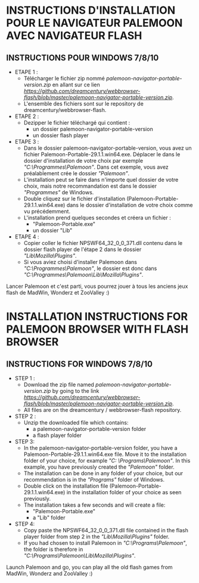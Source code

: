 # INSTRUCTIONS D'INSTALLATION POUR LE NAVIGATEUR PALEMOON AVEC NAVIGATEUR FLASH
## INSTRUCTIONS POUR WINDOWS 7/8/10

- ETAPE 1 : 
     * Télécharger le fichier zip nommé _palemoon-navigator-portable-version.zip_ en allant sur ce lien _https://github.com/dreamcentury/webbrowser-flash/blob/master/palemoon-navigator-portable-version.zip_.
     * L'ensemble des fichiers sont sur le repository de dreamcentury/webbrowser-flash.
- ETAPE 2 :
     * Dezipper le fichier téléchargé qui contient :
        - un dossier palemoon-navigator-portable-version
        - un dossier flash player
- ETAPE 3 :
     * Dans le dossier palemoon-navigator-portable-version, vous avez un fichier Palemoon-Portable-29.1.1.win64.exe. Déplacer le dans le dossier d'installation de votre choix par exemple _"C:\Programmes\Palemoon"_. Dans cet exemple, vous avez préalablement crée le dossier _"Palemoon"_.
     * L'installation peut se faire dans n'importe quel dossier de votre choix, mais notre recommandation est dans le dossier _"Programmes"_ de Windows.
     * Double cliquez sur le fichier d'installation (Palemoon-Portable-29.1.1.win64.exe) dans le dossier d'installation de votre choix comme vu précédemment.
     * L'installation prend quelques secondes et créera un fichier :
        - "Palemoon-Portable.exe"
        - un dossier "Lib"
- ETAPE 4 :
     * Copier coller le fichier NPSWF64_32_0_0_371.dll contenu dans le dossier flash player de l'étape 2 dans le dossier _"Lib\Mozilla\Plugins"_.
     * Si vous aviez choisi d'installer Palemoon dans _"C:\Programmes\Palemoon"_, le dossier est donc dans _"C:\Programmes\Palemoon\Lib\Mozilla\Plugins"_.

Lancer Palemoon et c'est parti, vous pourrez jouer à tous les anciens jeux flash de MadWin, Wonderz et ZooValley :)

# INSTALLATION INSTRUCTIONS FOR PALEMOON BROWSER WITH FLASH BROWSER
## INSTRUCTIONS FOR WINDOWS 7/8/10

- STEP 1 :
     * Download the zip file named _palemoon-navigator-portable-version.zip_ by going to the link _https://github.com/dreamcentury/webbrowser-flash/blob/master/palemoon-navigator-portable-version.zip_.
     * All files are on the dreamcentury / webbrowser-flash repository.
- STEP 2 :
     * Unzip the downloaded file which contains:
        - a palemoon-navigator-portable-version folder
        - a flash player folder
- STEP 3:
     * In the palemoon-navigator-portable-version folder, you have a Palemoon-Portable-29.1.1.win64.exe file. Move it to the installation folder of your choice, for example _"C: \Programs\Palemoon"_. In this example, you have previously created the _"Palemoon"_ folder.
     * The installation can be done in any folder of your choice, but our recommendation is in the _"Programs"_ folder of Windows.
     * Double click on the installation file (Palemoon-Portable-29.1.1.win64.exe) in the installation folder of your choice as seen previously.
     * The installation takes a few seconds and will create a file:
        - "Palemoon-Portable.exe"
        - a "Lib" folder
- STEP 4:
     * Copy paste the NPSWF64_32_0_0_371.dll file contained in the flash player folder from step 2 in the _"Lib\Mozilla\Plugins"_ folder.
     * If you had chosen to install Palemoon in _"C:\Programs\Palemoon"_, the folder is therefore in _"C:\Programs\Palemoon\Lib\Mozilla\Plugins"_.

Launch Palemoon and go, you can play all the old flash games from MadWin, Wonderz and ZooValley :)
